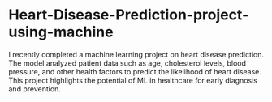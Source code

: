 # Heart-Disease-Prediction-project-using-machine
I recently completed a machine learning project on heart disease prediction. The model analyzed patient data such as age, cholesterol levels, blood pressure, and other health factors to predict the likelihood of heart disease. This project highlights the potential of ML in healthcare for early diagnosis and prevention.
